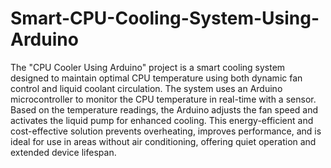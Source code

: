 # Smart-CPU-Cooling-System-Using-Arduino
The "CPU Cooler Using Arduino" project is a smart cooling system designed to maintain optimal CPU temperature using both dynamic fan control and liquid coolant circulation. The system uses an Arduino microcontroller to monitor the CPU temperature in real-time with a sensor. Based on the temperature readings, the Arduino adjusts the fan speed and activates the liquid pump for enhanced cooling. This energy-efficient and cost-effective solution prevents overheating, improves performance, and is ideal for use in areas without air conditioning, offering quiet operation and extended device lifespan.


